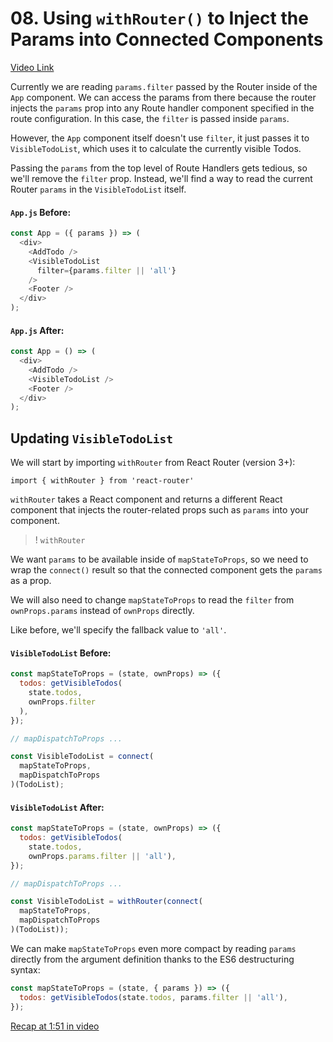 # 08. Using `withRouter()` to Inject the Params into Connected Components
[Video Link](https://egghead.io/lessons/javascript-redux-using-withrouter-to-inject-the-params-into-connected-components)

Currently we are reading `params.filter` passed by the Router inside of the `App` component. We can access the params from there because the router injects the `params` prop into any Route handler component specified in the route configuration. In this case, the `filter` is passed inside `params`.

However, the `App` component itself doesn't use `filter`, it just passes it to `VisibleTodoList`, which uses it to calculate the currently visible Todos.

Passing the `params` from the top level of Route Handlers gets tedious, so we'll remove the `filter` prop. Instead, we'll find a way to read the current Router `params` in the `VisibleTodoList` itself.

#### `App.js` Before:
```javascript
const App = ({ params }) => (
  <div>
    <AddTodo />
    <VisibleTodoList
      filter={params.filter || 'all'}
    />
    <Footer />
  </div>
);
```

#### `App.js` After:
```javascript
const App = () => (
  <div>
    <AddTodo />
    <VisibleTodoList />
    <Footer />
  </div>
);
```

## Updating `VisibleTodoList`
We will start by importing `withRouter` from React Router (version 3+):

`import { withRouter } from 'react-router'`

`withRouter` takes a React component and returns a different React component that injects the router-related props such as `params` into your component.

> ! `withRouter`

We want `params` to be available inside of `mapStateToProps`, so we need to wrap the `connect()` result so that the connected component gets the `params` as a prop.

We will also need to change `mapStateToProps` to read the `filter` from `ownProps.params` instead of `ownProps` directly.

Like before, we'll specify the fallback value to `'all'`.

#### `VisibleTodoList` Before:
```javascript
const mapStateToProps = (state, ownProps) => ({
  todos: getVisibleTodos(
    state.todos,
    ownProps.filter
  ),
});

// mapDispatchToProps ...

const VisibleTodoList = connect(
  mapStateToProps,
  mapDispatchToProps
)(TodoList);
```

#### `VisibleTodoList` After:
```javascript
const mapStateToProps = (state, ownProps) => ({
  todos: getVisibleTodos(
    state.todos,
    ownProps.params.filter || 'all'),
});

// mapDispatchToProps ...

const VisibleTodoList = withRouter(connect(
  mapStateToProps,
  mapDispatchToProps
)(TodoList));
```

We can make `mapStateToProps` even more compact by reading `params` directly from the argument definition thanks to the ES6 destructuring syntax:

```javascript
const mapStateToProps = (state, { params }) => ({
  todos: getVisibleTodos(state.todos, params.filter || 'all'),
});
```

[Recap at 1:51 in video](https://egghead.io/lessons/javascript-redux-using-withrouter-to-inject-the-params-into-connected-components#/tab-transcript)
